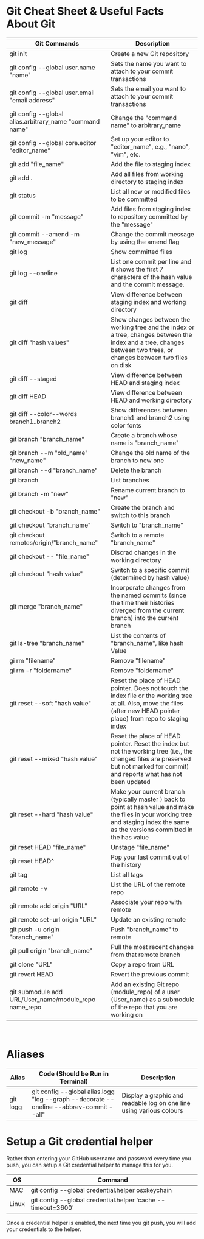 # Git Cheat Sheet & Useful Facts About Git


Git Commands  | Description
--------------|------------
git init | Create a new Git repository
git config --global user.name "name" | Sets the name you want to attach to your commit transactions 
git config --global user.email "email address" | Sets the email you want to attach to your commit transactions 
git config --global alias.arbitrary_name "command name" | Change the "command name" to arbitrary_name
git config --global core.editor "editor_name" | Set up your editor to "editor_name", e.g., "nano", "vim", etc. 
git add "file_name" | Add the file to staging index
git add . | Add all files from working directory to staging index
git status | List all new or modified files to be committed
git commit -m "message" | Add files from staging index to repository committed by the "message"
git commit --amend -m "new_message" | Change the commit message by using the amend flag
git log | Show committed files
git log --oneline | List one commit per line and it shows the first 7 characters of the hash value and the commit message.
git diff | View difference between staging index and working directory
git diff "hash values" | Show changes between the working tree and the index or a tree, changes between the index and a tree, changes between two trees, or changes between two files on disk
git diff --staged | View difference between HEAD and staging index
git diff HEAD | View difference between HEAD and working directory
git diff --color--words branch1..branch2 | Show differences between branch1 and branch2 using color fonts
git branch "branch_name" | Create a branch whose name is "branch_name"
git branch --m "old_name" "new_name" | Change the old name of the branch to new one 
git branch --d "branch_name" | Delete the branch
git branch | List branches
git branch -m "new" | Rename current branch to "new"
git checkout -b "branch_name" | Create the branch and switch to this branch
git checkout "branch_name" | Switch to "branch_name"
git checkout remotes/origin/"branch_name" | Switch to a remote "branch_name"
git checkout -- "file_name" | Discrad changes in the working directory
git checkout "hash value" | Switch to a specific commit (determined by hash value)
git merge "branch_name" | Incorporate changes from the named commits (since the time their histories diverged from the current branch) into the current branch
git ls-tree "branch_name" | List the contents of "branch_name", like hash Value
gi rm "filename" | Remove  "filename"
gi rm -r "foldername" | Remove  "foldername"
git reset --soft "hash value" | Reset the place of HEAD pointer. Does not touch the index file or the working tree at all. Also, move the files (after new HEAD pointer place) from repo to staging index
git reset --mixed "hash value" | Reset the place of HEAD pointer. Reset the index but not the working tree (i.e., the changed files are preserved but not marked for commit) and reports what has not been updated
git reset --hard "hash value" | Make your current branch (typically master ) back to point at hash value and make the files in your working tree and staging index the same as the versions committed in the has value
git reset HEAD "file_name" | Unstage "file_name"
git reset HEAD^ | Pop your last commit out of the history
git tag | List all tags
git remote -v | List the URL of the remote repo
git remote add origin "URL"  | Associate your repo with remote 
git remote set-url origin "URL" | Update an existing remote
git push -u origin "branch_name" | Push "branch_name" to remote
git pull origin "branch_name" | Pull the most recent changes from that remote branch
git clone "URL" | Copy a repo from URL
git revert HEAD | Revert the previous commit
git submodule add URL/User_name/module_repo name_repo | Add an existing Git repo (module_repo) of a user (User_name) as a submodule of the repo that you are working on
<br>

# Aliases

Alias | Code (Should be Run in Terminal) | Description
------|----------------------------------|------------
git logg | git config --global alias.logg "log --graph --decorate --oneline --abbrev-commit --all" | Display a graphic and readable log on one line using various colours

# Setup a Git credential helper
Rather than entering your GitHub username and password every time you push, you can setup a Git credential helper to manage this for you.

OS | Command 
---|--------
MAC | git config --global credential.helper osxkeychain
Linux | git config --global credential.helper 'cache --timeout=3600'

Once a credential helper is enabled, the next time you git push, you will add your credentials to the helper.



